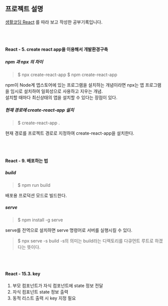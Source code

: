 
## 프로젝트 설명
[생활코딩 React](https://opentutorials.org/module/4058)  를 따라 보고 작성한 공부기록입니다.

<br/>
<br/>




#### React - 5. create react app을 이용해서 개발환경구축

##### npm 과 npx 의 차이
>$ npx create-react-app
>$ npm create-react-app

npm이 Node계 앱스토어에 있는 프로그램을 설치하는 개념이라면 npx는 앱 프로그램을 임시로 설치하여 일회성으로 사용하고 지우는 개념.  
설치할 때마다 최신상태의 앱을 설치할 수 있다는 장점이 있다.  

##### 현재 경로에 create-react-app 설치
>$ create-react-app .

현재 경로를 프로젝트 경로로 지정하여 create-react-app을 설치한다.

<br/>
<br/>




#### React - 9. 배포하는 법

##### build
>$ npm run build

배포용 프로덕션 모드로 빌드한다.

##### serve
>$ npm install -g serve

serve를 전역으로 설치하면 serve 명령어로 서버를 실행시킬 수 있다.

>$ npx serve -s build
-s의 의미는 build라는 디렉토리를 다큐먼트 루트로 하겠다는 뜻이다.

<br/>
<br/>




#### React - 15.3. key
1. 부모 컴포넌트가 자식 컴포넌트에 state 정보 전달
2. 자식 컴포넌트 state 정보 출력
3. 동적 리스트 출력 시 key 지정 필요